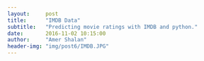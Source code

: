```yaml
---
layout:     post
title:      "IMDB Data"
subtitle:   "Predicting movie ratings with IMDB and python."
date:       2016-11-02 10:15:00
author:     "Amer Shalan"
header-img: "img/post6/IMDB.JPG"
---
```

